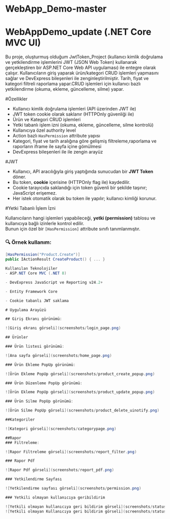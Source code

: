 # WebApp_Demo-master

# WebAppDemo_update (.NET Core MVC UI)

Bu proje, oluşturmuş olduğum JwtToken_Project (kullanıcı kimlik doğrulama ve yetkilendirme işlemlerini JWT (JSON Web Token) kullanarak gerçekleştiren bir ASP.NET Core Web API uygulaması) ile entegre olarak çalışır.  Kullanıcıların giriş yaparak ürün/kategori CRUD işlemleri yapmasını sağlar ve DevExpress bileşenleri ile zenginleştirilmiştir. Tarih, fiyat ve kategori filtreli raporlama yapar.CRUD işlemleri için kullanıcı bazlı yetkilendirme (okuma, ekleme, güncelleme, silme) yapar. 

#Özellikler

- Kullanıcı kimlik doğrulama işlemleri (API üzerinden JWT ile)
- JWT token cookie olarak saklanır (HTTPOnly güvenliği ile)
- Ürün ve Kategori CRUD işlemleri
- Yetki tabanlı işlem izni (okuma, ekleme, güncelleme, silme kontrolü)
- Kullanıcıya özel authority level
- Action bazlı `HasPermission` attribute yapısı
- Kategori, fiyat ve tarih aralığına göre gelişmiş filtreleme,raporlama ve raporların iframe ile sayfa içine gömülmesi
- DevExpress bileşenleri ile ile zengin arayüz

#JWT

- Kullanıcı, API aracılığıyla giriş yaptığında sunucudan bir **JWT Token** döner.
- Bu token, **cookie** içerisine (HTTPOnly flag ile) kaydedilir.
- Cookie tarayıcıda saklandığı için token güvenli bir şekilde taşınır; JavaScript erişemez.
- Her istek otomatik olarak bu token ile yapılır; kullanıcı kimliği korunur.

#Yetki Tabanlı İşlem İzni

Kullanıcıların hangi işlemleri yapabileceği, **yetki (permission)** tablosu ve kullanıcıya bağlı izinlerle kontrol edilir.  
Bunun için özel bir `[HasPermission]` attribute sınıfı tanımlanmıştır.

### 🔍 Örnek kullanım:
```csharp
[HasPermission("Product.Create")]
public IActionResult CreateProduct() { ... }

Kullanılan Teknolojiler
- ASP.NET Core MVC (.NET 8)

- DevExpress JavaScript ve Reporting v24.2+

- Entity Framework Core

- Cookie tabanlı JWT saklama

# Uygulama Arayüzü

## Giriş Ekranı görünümü: 

![Giriş ekranı görseli](screenshots/login_page.png) 

## Ürünler

### Ürün listesi görünümü: 

![Ana sayfa görseli](screenshots/home_page.png)

### Ürün Ekleme PopUp görünümü: 

![Ürün Ekleme PopUp görseli](screenshots/product_create_popup.png)

### Ürün Düzenleme PopUp görünümü: 

![Ürün Ekleme PopUp görseli](screenshots/product_update_popup.png)

### Ürün Silme PopUp görünümü: 

![Ürün Silme PopUp görseli](screenshots/product_delete_uinotify.png)

##Kategoriler

![Kategori görseli](screenshots/categorypage.png)

##Rapor
### Filtreleme:

![Rapor Filtreleme görseli](screenshots/report_filter.png)

### Rapor Pdf

![Rapor Pdf görseli](screenshots/report_pdf.png)

### Yetkilendirme Sayfası 

![Yetkilendirme sayfası görseli](screenshots/permission.png)

### Yetkili olmayan kullanıcıya geribildirim

![Yetkili olmayan kullanıcıya geri bildirim görseli](screenshots/statuscode_403.png)
![Yetkili olmayan Kullanıcıya geri bildirim görseli](screenshots/statuscode_403%20(2).png)


 


